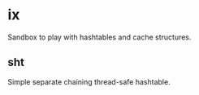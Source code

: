 # ix

Sandbox to play with hashtables and cache structures.

## sht

Simple separate chaining thread-safe hashtable.
